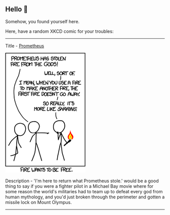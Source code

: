 ## Hello 👀

Somehow, you found yourself here.

Here, have a random XKCD comic for your troubles:

-----------------------------------

Title - [Prometheus](https://xkcd.com/1228)

![Prometheus](./random_comic.png)

Description - 'I'm here to return what Prometheus stole.' would be a good thing to say if you were a fighter pilot in a Michael Bay movie where for some reason the world's militaries had to team up to defeat every god from human mythology, and you'd just broken through the perimeter and gotten a missile lock on Mount Olympus.

-----------------------------------